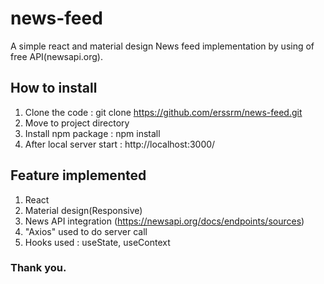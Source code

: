 # news-feed

A simple react and material design News feed implementation by using of free API(newsapi.org).
## How to install
1) Clone the code : git clone https://github.com/erssrm/news-feed.git
2) Move to project directory
3) Install npm package : npm install
4) After local server start : http://localhost:3000/

## Feature implemented
1) React
2) Material design(Responsive)
3) News API integration (https://newsapi.org/docs/endpoints/sources)
4) "Axios" used to do server call
5) Hooks used : useState, useContext

### Thank you.

